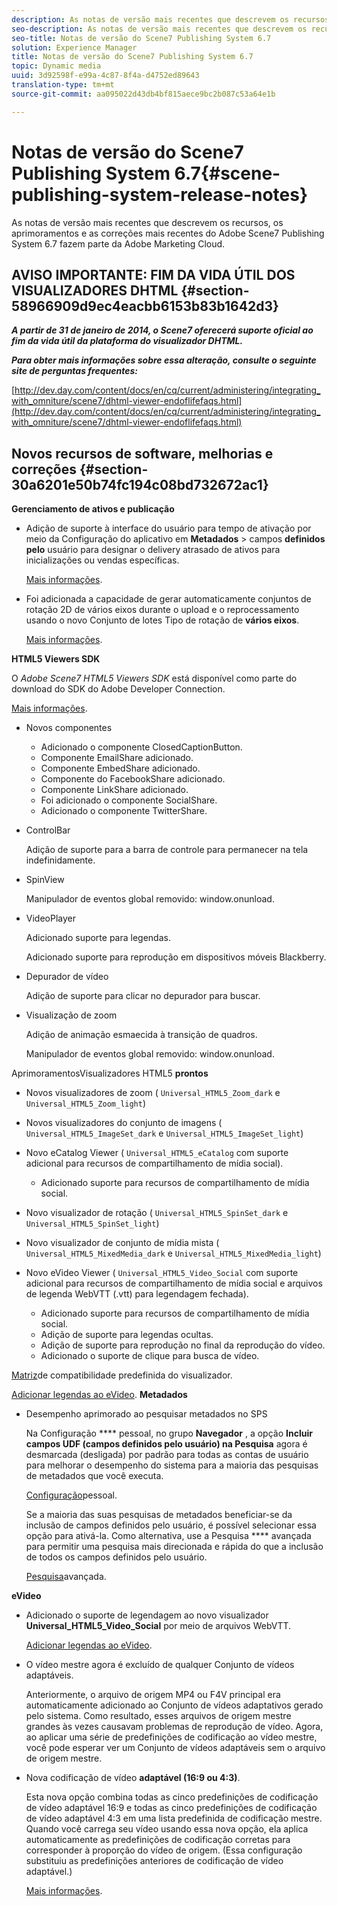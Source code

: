 ```yaml
---
description: As notas de versão mais recentes que descrevem os recursos, os aprimoramentos e as correções mais recentes do Adobe Scene7 Publishing System 6.7 fazem parte da Adobe Marketing Cloud.
seo-description: As notas de versão mais recentes que descrevem os recursos, os aprimoramentos e as correções mais recentes do Adobe Scene7 Publishing System 6.7 fazem parte da Adobe Marketing Cloud.
seo-title: Notas de versão do Scene7 Publishing System 6.7
solution: Experience Manager
title: Notas de versão do Scene7 Publishing System 6.7
topic: Dynamic media
uuid: 3d92598f-e99a-4c87-8f4a-d4752ed89643
translation-type: tm+mt
source-git-commit: aa095022d43db4bf815aece9bc2b087c53a64e1b

---
```



# Notas de versão do Scene7 Publishing System 6.7{#scene-publishing-system-release-notes}

As notas de versão mais recentes que descrevem os recursos, os aprimoramentos e as correções mais recentes do Adobe Scene7 Publishing System 6.7 fazem parte da Adobe Marketing Cloud.

## AVISO IMPORTANTE: FIM DA VIDA ÚTIL DOS VISUALIZADORES DHTML {#section-58966909d9ec4eacbb6153b83b1642d3}

***A partir de 31 de janeiro de 2014, o Scene7 oferecerá suporte oficial ao fim da vida útil da plataforma do visualizador DHTML.***

***Para obter mais informações sobre essa alteração, consulte o seguinte site de perguntas frequentes:***

[http://dev.day.com/content/docs/en/cq/current/administering/integrating_with_omniture/scene7/dhtml-viewer-endoflifefaqs.html](http://dev.day.com/content/docs/en/cq/current/administering/integrating_with_omniture/scene7/dhtml-viewer-endoflifefaqs.html)

## Novos recursos de software, melhorias e correções {#section-30a6201e50b74fc194c08bd732672ac1}

**Gerenciamento de ativos e publicação**

* Adição de suporte à interface do usuário para tempo de ativação por meio da Configuração do aplicativo em **Metadados** > campos **definidos pelo** usuário para designar o delivery atrasado de ativos para inicializações ou vendas específicas.

   [Mais informações](http://help.adobe.com/en_US/scene7/using/WS08F62297-36A5-4c35-9D4E-5BE38C41D39C.html).

* Foi adicionada a capacidade de gerar automaticamente conjuntos de rotação 2D de vários eixos durante o upload e o reprocessamento usando o novo Conjunto de lotes Tipo de rotação de **vários eixos**.

   [Mais informações](http://help.adobe.com/en_US/scene7/using/WSf6ef983f54a76485-20cc30b112624e7b244-7fff.html).

**HTML5 Viewers SDK**

O *Adobe Scene7 HTML5 Viewers SDK* está disponível como parte do download do SDK do Adobe Developer Connection.

[Mais informações](http://help.adobe.com/en_US/scene7/using/WSd4272150f67705c11b002eec12fcba4dee6-8000.html).

* Novos componentes

   * Adicionado o componente ClosedCaptionButton.
   * Componente EmailShare adicionado.
   * Componente EmbedShare adicionado.
   * Componente do FacebookShare adicionado.
   * Componente LinkShare adicionado.
   * Foi adicionado o componente SocialShare.
   * Adicionado o componente TwitterShare.

* ControlBar

   Adição de suporte para a barra de controle para permanecer na tela indefinidamente.

* SpinView

   Manipulador de eventos global removido: window.onunload.

* VideoPlayer

   Adicionado suporte para legendas.

   Adicionado suporte para reprodução em dispositivos móveis Blackberry.

* Depurador de vídeo

   Adição de suporte para clicar no depurador para buscar.

* Visualização de zoom

   Adição de animação esmaecida à transição de quadros.

   Manipulador de eventos global removido: window.onunload.

AprimoramentosVisualizadores HTML5 **prontos**

* Novos visualizadores de zoom ( `Universal_HTML5_Zoom_dark` e `Universal_HTML5_Zoom_light`)
* Novos visualizadores do conjunto de imagens ( `Universal_HTML5_ImageSet_dark` e `Universal_HTML5_ImageSet_light`)
* Novo eCatalog Viewer ( `Universal_HTML5_eCatalog` com suporte adicional para recursos de compartilhamento de mídia social).

   * Adicionado suporte para recursos de compartilhamento de mídia social.

* Novo visualizador de rotação ( `Universal_HTML5_SpinSet_dark` e `Universal_HTML5_SpinSet_light`)

* Novo visualizador de conjunto de mídia mista ( `Universal_HTML5_MixedMedia_dark` e `Universal_HTML5_MixedMedia_light`)
* Novo eVideo Viewer ( `Universal_HTML5_Video_Social` com suporte adicional para recursos de compartilhamento de mídia social e arquivos de legenda WebVTT (.vtt) para legendagem fechada).

   * Adicionado suporte para recursos de compartilhamento de mídia social.
   * Adição de suporte para legendas ocultas.
   * Adição de suporte para reprodução no final da reprodução do vídeo.
   * Adicionado o suporte de clique para busca de vídeo.

[Matriz](http://help.adobe.com/en_US/scene7/using/WS6E593DEA-7D81-4cd6-84B0-85E8BB274176.html)de compatibilidade predefinida do visualizador.

[Adicionar legendas ao eVideo](http://help.adobe.com/en_US/scene7/using/WS98ca2e6790647c06-6f6f53e137b959f094-8000.html).
**Metadados**

* Desempenho aprimorado ao pesquisar metadados no SPS

   Na Configuração **** pessoal, no grupo **Navegador** , a opção **Incluir campos UDF (campos definidos pelo usuário) na Pesquisa** agora é desmarcada (desligada) por padrão para todas as contas de usuário para melhorar o desempenho do sistema para a maioria das pesquisas de metadados que você executa.

   [Configuração](http://help.adobe.com/en_US/scene7/using/WSCAAE9C8A-F172-43a8-B134-6163E7C80218.html)pessoal.

   Se a maioria das suas pesquisas de metadados beneficiar-se da inclusão de campos definidos pelo usuário, é possível selecionar essa opção para ativá-la. Como alternativa, use a Pesquisa **** avançada para permitir uma pesquisa mais direcionada e rápida do que a inclusão de todos os campos definidos pelo usuário.

   [Pesquisa](http://help.adobe.com/en_US/scene7/using/WS259993e42159a215-1c6a66df1265272619e-7ff5.html)avançada.

**eVideo**

* Adicionado o suporte de legendagem ao novo visualizador **Universal_HTML5_Video_Social** por meio de arquivos WebVTT.

   [Adicionar legendas ao eVideo](http://help.stage.adobe.com/en_US/scene7/using/WS98ca2e6790647c06-6f6f53e137b959f094-8000.html).

* O vídeo mestre agora é excluído de qualquer Conjunto de vídeos adaptáveis.

   Anteriormente, o arquivo de origem MP4 ou F4V principal era automaticamente adicionado ao Conjunto de vídeos adaptativos gerado pelo sistema. Como resultado, esses arquivos de origem mestre grandes às vezes causavam problemas de reprodução de vídeo. Agora, ao aplicar uma série de predefinições de codificação ao vídeo mestre, você pode esperar ver um Conjunto de vídeos adaptáveis sem o arquivo de origem mestre.

* Nova codificação de vídeo **adaptável (16:9 ou 4:3)**.

   Esta nova opção combina todas as cinco predefinições de codificação de vídeo adaptável 16:9 e todas as cinco predefinições de codificação de vídeo adaptável 4:3 em uma lista predefinida de codificação mestre. Quando você carrega seu vídeo usando essa nova opção, ela aplica automaticamente as predefinições de codificação corretas para corresponder à proporção do vídeo de origem. (Essa configuração substituiu as predefinições anteriores de codificação de vídeo adaptável.)

   [Mais informações](http://help.stage.adobe.com/en_US/scene7/using/WSE86ACF2B-BD50-4c48-A1D7-9CD4405B62D0.html).

